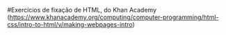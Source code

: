 #Exercícios de fixação de HTML, do Khan Academy (https://www.khanacademy.org/computing/computer-programming/html-css/intro-to-html/v/making-webpages-intro)
